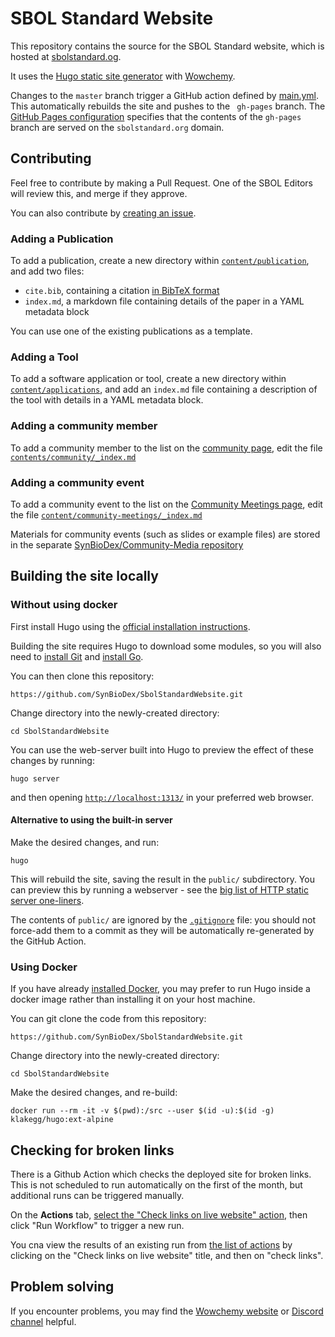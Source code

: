 # SBOL Standard Website

This repository contains the source for the SBOL Standard website, which is hosted at [sbolstandard.og](https://sbolstandard.org).

It uses the [Hugo static site generator](https://gohugo.io/) with [Wowchemy](https://wowchemy.com/).

Changes to the `master` branch trigger a GitHub action defined by [main.yml](https://github.com/SynBioDex/SbolStandardWebsite/blob/master/.github/workflows/main.yml).
This automatically rebuilds the site and pushes to the ` gh-pages` branch.
The [GitHub Pages configuration](https://github.com/SynBioDex/SbolStandardWebsite/settings/pages) specifies that the contents of the `gh-pages` branch are served on the `sbolstandard.org` domain.




## Contributing

Feel free to contribute by making a Pull Request. One of the SBOL Editors will review this, and merge if they approve.

You can also contribute by [creating an issue](https://github.com/SynBioDex/SbolStandardWebsite/issues/new/choose).

 

### Adding a Publication

To add a publication, create a new directory within [`content/publication`](https://github.com/SynBioDex/SbolStandardWebsite/tree/master/content/publication), and add two files:

* `cite.bib`, containing a citation [in BibTeX format](https://en.wikipedia.org/wiki/BibTeX)
* `index.md`, a markdown file containing details of the paper in a YAML metadata block

You can use one of the existing publications as a template.


### Adding a Tool

To add a software application or tool, create a new directory within [`content/applications`](https://github.com/SynBioDex/SbolStandardWebsite/tree/master/content/applications), and add an `index.md` file containing a description of the tool with details in a YAML metadata block.


### Adding a community member

To add a community member to the list on the [community page](https://sbolstandard.org/community/), edit the file [`contents/community/_index.md`](https://github.com/SynBioDex/SbolStandardWebsite/blob/master/content/community/_index.md)


### Adding a community event

To add a community event to the list on the [Community Meetings page](https://sbolstandard.org/community-meetings/), edit the file [`content/community-meetings/_index.md`](https://github.com/SynBioDex/SbolStandardWebsite/blob/master/content/community-meetings/_index.md)

Materials for community events (such as slides or example files) are stored in the separate [SynBioDex/Community-Media repository](https://github.com/SynBioDex/Community-Media)


## Building the site locally

### Without using docker

First install Hugo using the [official installation instructions](https://gohugo.io/getting-started/installing/).

Building the site requires Hugo to download some modules, so you will also need to [install Git](https://git-scm.com/downloads) and [install Go](https://go.dev/dl/).

You can then clone this repository:

    https://github.com/SynBioDex/SbolStandardWebsite.git

Change directory into the newly-created directory:

    cd SbolStandardWebsite

You can use the web-server built into Hugo to preview the effect of these changes by running:

    hugo server
    
and then opening [`http://localhost:1313/`](http://localhost:1313) in your preferred web browser.

#### Alternative to using the built-in server

Make the desired changes, and run:

    hugo

This will rebuild the site, saving the result in the `public/` subdirectory. You can preview this by running a webserver - see the [big list of HTTP static server one-liners](https://gist.github.com/willurd/5720255).

The contents of `public/` are ignored by the [`.gitignore`](https://github.com/SynBioDex/SbolStandardWebsite/blob/master/.gitignore) file: you should not force-add them to a commit as they will be automatically re-generated by the GitHub Action.


### Using Docker

If you have already [installed Docker](https://docs.docker.com/get-docker/), you may prefer to run Hugo inside a docker image rather than installing it on your host machine.

You can git clone the code from this repository:

    https://github.com/SynBioDex/SbolStandardWebsite.git

Change directory into the newly-created directory:

    cd SbolStandardWebsite

Make the desired changes, and re-build:

    docker run --rm -it -v $(pwd):/src --user $(id -u):$(id -g) klakegg/hugo:ext-alpine


## Checking for broken links

There is a Github Action which checks the deployed site for broken links.
This is not scheduled to run automatically on the first of the month, but additional runs can be triggered manually.

On the **Actions** tab, [select the "Check links on live website" action](https://github.com/SynBioDex/SbolStandardWebsite/actions/workflows/check-links.yml), then click "Run Workflow" to trigger a new run.

You cna view the results of an existing run from [the list of actions](https://github.com/SynBioDex/SbolStandardWebsite/actions/workflows/check-links.yml) by clicking on the "Check links on live website" title, and then on "check links".


## Problem solving

If you encounter problems, you may find the [Wowchemy website](https://wowchemy.com/) or [Discord channel](https://discord.com/invite/z8wNYzb) helpful.
